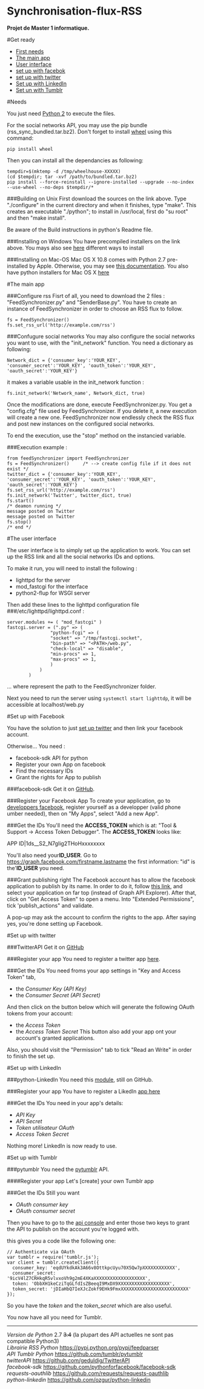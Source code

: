 Synchronisation-flux-RSS
========================

**Projet de Master 1 informatique.**

#Get ready
* [First needs](#needs)
* [The main app](#the-main-app)
* [User interface](#the-user-interface)
* [set up with facebok](#set-up-with-facebook)
* [set up with twitter](#set-up-with-twitter)
* [Set up with LinkedIn](#set-up-with-linkedin)
* [Set un with Tumblr](#set-up-with-tumblr)

#Needs

You just need [Python 2](https://www.python.org/downloads/) to execute the files.

For the social networks API, you may use the pip bundle (rss_sync_bundled.tar.bz2). Don't forget to install [wheel](#https://pypi.python.org/pypi/wheel) using this command:
    
    pip install wheel
    
Then you can install all the dependancies as following:

    tempdir=$(mktemp -d /tmp/wheelhouse-XXXXX)
    (cd $tempdir; tar -xvf /path/to/bundled.tar.bz2)
    pip install --force-reinstall --ignore-installed --upgrade --no-index --use-wheel --no-deps $tempdir/*

###Building on Unix
First download the sources on the link above.
Type "./configure" in the current directory and when it finishes, type "make".  This creates an
executable "./python"; to install in /usr/local, first do "su root" and then "make install".

Be aware of the Build instructions in python's Readme file.

###Installing on Windows
You have precompiled installers on the link above. You mays also see [here](https://docs.python.org/2.7/using/windows.html#installing-python) different ways to install

###Installing on Mac-OS
Mac OS X 10.8 comes with Python 2.7 pre-installed by Apple. Otherwise, you may see [this documentation](https://docs.python.org/2.7/using/mac.html). You also have python installers for Mac OS X [here](https://www.python.org/downloads/mac-osx/)


#The main app

###Configure rss
Fisrt of all, you need to download the 2 files : "FeedSynchronizer.py" and "SenderBase.py".
You have to create an instance of FeedSynchronizer in order to choose an RSS flux to follow.

    fs = FeedSynchronizer()
    fs.set_rss_url('http://example.com/rss')

###Confugure social networks
You may also configure the social networks you want to use, with the "init_network" function.
You need a dictionary as following:

    Network_dict = {'consumer_key':'YOUR_KEY', 'consumer_secret':'YOUR_KEY', 'oauth_token':'YOUR_KEY', 'oauth_secret':'YOUR_KEY'}

it makes a variable usable in the init_network function :

    fs.init_network('Network_name', Network_dict, true)
    
Once the modifications are done, execute FeedSynchronizer.py. You get a "config.cfg" file used by FeedSynchronizer. If you delete it, a new execution will create a new one.
FeedSynchronizer now endlessly check the RSS flux and post new instances on the configured social networks.

To end the execution, use the "stop" method on the instancied variable.

###Execution example :

    from feedSynchronizer import FeedSynchronizer
    fs = FeedSynchronizer()     /* --> create config file if it does not exist */
    twitter_dict = {'consumer_key':'YOUR_KEY', 'consumer_secret':'YOUR_KEY', 'oauth_token':'YOUR_KEY', 'oauth_secret':'YOUR_KEY'}
    fs.set_rss_url('http://example.com/rss')
    fs.init_network('Twitter', twitter_dict, true)
    fs.start()
    /* deamon running */
    message posted on Twitter
    message posted on Twitter
    fs.stop()
    /* end */
    
#The user interface

The user interface is to simply set up the application to work. You can set up the RSS link and all the social networks IDs and options.

To make it run, you will need to install the following :
* lighttpd for the server
* mod_fastcgi for the interface
* python2-flup for WSGI server

Then add these lines to the lighttpd configuration file
###/etc/lighttpd/lighttpd.conf :

    server.modules += ( "mod_fastcgi" )
    fastcgi.server = (".py" => (
    				"python-fcgi" => (
    				"socket" => "/tmp/fastcgi.socket",
    				"bin-path" => "<PATH>/web.py",
    				"check-local" => "disable",
    				"min-procs" => 1,
    				"max-procs" => 1,
    				)
    			)
    		)

... where <PATH> represent the path to the FeedSynchronizer folder.

Next you need to run the server using ``` systemctl start lighttdp ```, it will be accessible at localhost/web.py

#Set up with Facebook 

You have the solution to just [set up twitter](#set-up-with-twitter) and then link your facebook account.

Otherwise...
You need :
* facebook-sdk API for python 
* Register your own App on facebook
* Find the necessary IDs
* Grant the rights for App to publish


###facebook-sdk
Get it on [GitHub](https://github.com/pythonforfacebook/facebook-sdk).

###Register your Facebook App
To create your application, go to [developpers facebook](https://developers.facebook.com/), 
register yourself as a developper (valid phone  umber needed), then on "My Apps", select 
"Add a new App".

###Get the IDs
You'll need the **ACCESS_TOKEN** which is at: 
"Tool & Support -> Access Token Debugger". The **ACCESS_TOKEN** looks like:

APP ID|1ds__S2_N7gIig2THoHxxxxxxxx

You'll also need your**ID_USER**. Go to https://graph.facebook.com/firstname.lastname
the first information: "id" is the'**ID_USER** you need.

###Grant publishing right
The Facebook account has to allow the facebook application to publish by its name. In order to do it, follow [this link](https://developers.facebook.com/tools/explorer), and select your application on far top (instead of Graph API Explorer). After that, click on "Get Access Token" to open a menu. Into "Extended Permissions", tick 'publish_actions" and validate.

A pop-up may ask the account to confirm the rights to the app. After saying yes, you're done setting up Facebook.

#Set up with twitter

###TwitterAPI
Get it on [GitHub](https://github.com/geduldig/TwitterAPI)

###Register your app
You need to register a twitter app [here](https://dev.twitter.com/apps).

###Get the IDs
You need froms your app settings in "Key and Access Token" tab, 
* the *Consumer Key (API Key)* 
* the *Consumer Secret (API Secret)*

And then click on the button below which will generate the following OAuth tokens from your account:
* the *Access Token* 
* the *Access Token Secret* 
This button also add your app ont your account's granted applications.

Also, you should visit the "Permission" tab to tick "Read an Write" in order to finish the set up.


#Set up with LinkedIn

###python-LinkedIn
You need this [module](https://github.com/ozgur/python-linkedin), still on GitHub.

###Register your app
You have to register a LikedIn [app here](https://www.linkedin.com/secure/developer)

###Get the IDs
You need in your app's details:
* *API Key* 
* *API Secret*
* *Token utilisateur OAuth* 
* *Access Token Secret* 

Nothing more! LinkedIn is now ready to use.

#Set up with Tumblr

###pytumblr
You need the [pytumblr](https://github.com/tumblr/pytumblr) API.

####Register your app
Let's [create] your own Tumblr app

###Get the IDs
Still you want 
* *OAuth consumer key* 
* *OAuth consumer secret*

Then you have to go to the [api console](https://api.tumblr.com/console/) and enter those two keys to grant the API to publish on the account you're logged with.

this gives you a code like the following one:
```
// Authenticate via OAuth
var tumblr = require('tumblr.js');
var client = tumblr.createClient({
  consumer_key: 'eqdUYkdkAk3A66v8OttkpcUyu70X5Qw7pXXXXXXXXXXXX',
  consumer_secret: '9icV4lZ7CRHkqR5vlvxoVh9g2mE4XKaXXXXXXXXXXXXXXXXXXX',
  token: 'ObbXH1keCziTqGLfdIsZBeeqI9MxDX9XXXXXXXXXXXXXXXXXXX',
  token_secret: 'jDIaHbQ7IeXJcZokf9EHk9FmxXXXXXXXXXXXXXXXXXXXXXXXXX'
});
```
So you have the *token* and the *token_secret* which are also useful.

You now have all you need for Tumblr.

__________________________________________________________________________________________________________________
*Version de Python* 2.7 <s>3.4</s> (la plupart des API actuelles ne sont pas compatible Python3)  
*Librairie RSS Python* https://pypi.python.org/pypi/feedparser  
*API Tumblr Python* https://github.com/tumblr/pytumblr  
*twitterAPI* https://github.com/geduldig/TwitterAPI  
*facebook-sdk* https://github.com/pythonforfacebook/facebook-sdk   
*requests-oauthlib* https://github.com/requests/requests-oauthlib   
*python-linkedin* https://github.com/ozgur/python-linkedin
